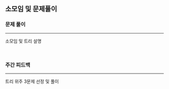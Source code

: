 소모임 및 문제풀이
----------------------

<h3>문제 풀이</h3>

------------------------------

소모임 및 트리 설명

<br>
<h3>주간 피드백</h3>

------------------------------

트리 위주 3문제 선정 및 풀이